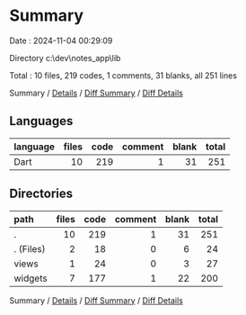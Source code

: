 # Summary

Date : 2024-11-04 00:29:09

Directory c:\\dev\\notes_app\\lib

Total : 10 files,  219 codes, 1 comments, 31 blanks, all 251 lines

Summary / [Details](details.md) / [Diff Summary](diff.md) / [Diff Details](diff-details.md)

## Languages
| language | files | code | comment | blank | total |
| :--- | ---: | ---: | ---: | ---: | ---: |
| Dart | 10 | 219 | 1 | 31 | 251 |

## Directories
| path | files | code | comment | blank | total |
| :--- | ---: | ---: | ---: | ---: | ---: |
| . | 10 | 219 | 1 | 31 | 251 |
| . (Files) | 2 | 18 | 0 | 6 | 24 |
| views | 1 | 24 | 0 | 3 | 27 |
| widgets | 7 | 177 | 1 | 22 | 200 |

Summary / [Details](details.md) / [Diff Summary](diff.md) / [Diff Details](diff-details.md)